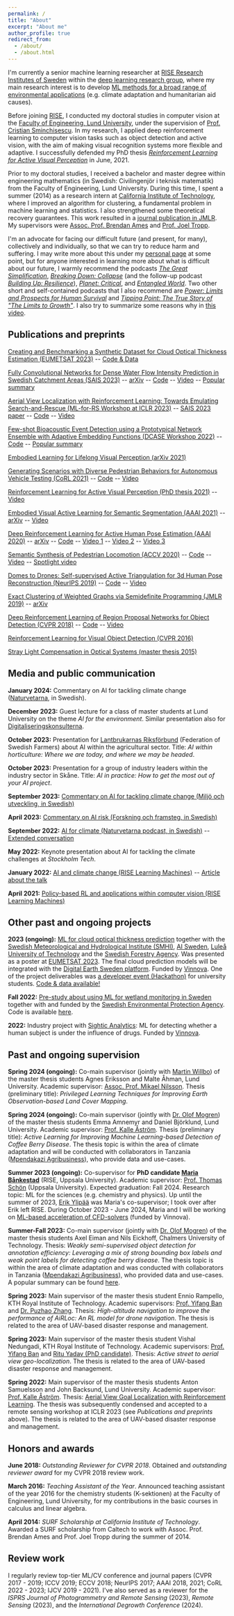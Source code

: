```yaml
---
permalink: /
title: "About"
excerpt: "About me"
author_profile: true
redirect_from: 
  - /about/
  - /about.html
---
```


I'm currently a senior machine learning researcher at [RISE Research Institutes of Sweden](https://www.ri.se/sv/person/aleksis-pirinen) within the [deep learning research group](http://mogren.one/group/), where my main research interest is to develop [ML methods for a broad range of environmental applications](https://aleksispi.github.io/ai-environment/) (e.g. climate adaptation and humanitarian aid causes).

Before joining [RISE](https://www.ri.se/en), I conducted my doctoral studies in computer vision at the [Faculty of Engineering, Lund University](https://www.lth.se/english/), under the supervision of [Prof. Cristian Sminchisescu](https://www.maths.lth.se/sminchisescu/). In my research, I applied deep reinforcement learning to computer vision tasks such as object detection and active vision, with the aim of making visual recognition systems more flexible and adaptive. I successfully defended my PhD thesis [_Reinforcement Learning for Active Visual Perception_](https://lup.lub.lu.se/search/publication/6065e35e-b97b-44b8-97b0-a04fe3862a13) in June, 2021.

Prior to my doctoral studies, I received a bachelor and master degree within engineering mathematics (in Swedish: Civilingenjör i teknisk matematik) from the Faculty of Engineering, Lund University. During this time, I spent a summer (2014) as a research intern at [California Institute of Technology](https://www.caltech.edu/), where I improved an algorithm for clustering, a fundamental problem in machine learning and statistics. I also strengthened some theoretical recovery guarantees. This work resulted in a [journal publication in JMLR](https://www.jmlr.org/papers/v20/16-128.html). My supervisors were [Assoc. Prof. Brendan Ames](https://math.ua.edu/people/brendan-ames/) and [Prof. Joel Tropp](https://tropp.caltech.edu/).

I'm an advocate for facing our difficult future (and present, for many), collectively and individually, so that we can try to reduce harm and suffering. I may write more about this under my [personal page](https://aleksispi.github.io/personal/) at some point, but for anyone interested in learning more about what is difficult about our future, I warmly recommend the podcasts [_The Great Simplification_](https://www.thegreatsimplification.com/), [_Breaking Down: Collapse_](https://collapsepod.buzzsprout.com/) (and the follow-up podcast [_Building Up: Resilience_](https://shows.acast.com/building-up-resilience)), [_Planet: Critical_](https://www.planetcritical.com/podcast), and [_Entangled World_](https://player.fm/series/entangled-world). Two other short and self-contained podcasts that I also recommend are [_Power: Limits and Prospects for Human Survival_](https://power.postcarbon.org/podcast/) and [_Tipping Point: The True Story of "The Limits to Growth"_](https://tippingpointstory.podigee.io/). I also try to summarize some reasons why in [this video](https://youtu.be/QXztQfKLiSc?si=zwTjXQ6Fw1t77f6s&t=1614).

## Publications and preprints
[Creating and Benchmarking a Synthetic Dataset for Cloud Optical Thickness Estimation (EUMETSAT 2023)](https://arxiv.org/abs/2311.14024) -- [Code & Data](https://github.com/aleksispi/ml-cloud-opt-thick)

[Fully Convolutional Networks for Dense Water Flow Intensity Prediction in Swedish Catchment Areas (SAIS 2023)](https://ecp.ep.liu.se/index.php/sais/article/view/714) -- [arXiv](https://arxiv.org/abs/2304.01658) -- [Code](https://github.com/aleksispi/fcn-water-flow) -- [Video](https://youtu.be/dnE0AfiqoZo) -- [Popular summary](https://www.ri.se/en/what-we-do/projects/predicting-water-flow-intensity-with-machine-learning)

[Aerial View Localization with Reinforcement Learning: Towards Emulating Search-and-Rescue (ML-for-RS Workshop at ICLR 2023)](https://arxiv.org/abs/2209.03694) -- [SAIS 2023 paper](https://ecp.ep.liu.se/index.php/sais/article/view/715) -- [Code](https://github.com/aleksispi/airloc) -- [Video](https://youtu.be/n01OCLNKxFc)

[Few-shot Bioacoustic Event Detection using a Prototypical Network Ensemble with Adaptive Embedding Functions (DCASE Workshop 2022)](https://dcase.community/documents/workshop2022/proceedings/DCASE2022Workshop_Martinsson_13.pdf) -- [Code](https://github.com/johnmartinsson/few-shot-learning-bioacoustics) -- [Popular summary](https://www.ri.se/en/few-shot-bioacoustic-event-detection-using-a-prototypical-network-ensemble-with-adaptive-embedding)

[Embodied Learning for Lifelong Visual Perception (arXiv 2021)](https://arxiv.org/abs/2112.14084)

[Generating Scenarios with Diverse Pedestrian Behaviors for Autonomous Vehicle Testing (CoRL 2021)](https://proceedings.mlr.press/v164/priisalu22a.html) -- [Code](https://github.com/MariaPriisalu/spl) -- [Video](https://youtu.be/IMLC6njod3E)

[Reinforcement Learning for Active Visual Perception (PhD thesis 2021)](https://lup.lub.lu.se/search/publication/6065e35e-b97b-44b8-97b0-a04fe3862a13) -- [Video](https://youtu.be/sWZ9eRacpAg)

[Embodied Visual Active Learning for Semantic Segmentation (AAAI 2021)](https://ojs.aaai.org/index.php/AAAI/article/view/16338) -- [arXiv](https://arxiv.org/abs/2012.09503) -- [Video](https://youtu.be/SeXxcScPDfM)

[Deep Reinforcement Learning for Active Human Pose Estimation (AAAI 2020)](https://ojs.aaai.org/index.php/AAAI/article/view/6714) -- [arXiv](https://arxiv.org/abs/2001.02024) -- [Code](https://github.com/aleksispi/pose-drl) -- [Video 1](https://youtu.be/CNsTbX_q4so) -- [Video 2](https://youtu.be/9hB6aZCBMbs) -- [Video 3](https://youtu.be/tIOmNUnemNw)

[Semantic Synthesis of Pedestrian Locomotion (ACCV 2020)](https://openaccess.thecvf.com/content/ACCV2020/html/Priisalu_Semantic_Synthesis_of_Pedestrian_Locomotion_ACCV_2020_paper.html) -- [Code](https://github.com/MariaPriisalu/spl) -- [Video](https://accv2020.github.io/miniconf/poster_246.html) -- [Spotlight video](https://youtu.be/xRdbkPtF7SU)

[Domes to Drones: Self-supervised Active Triangulation for 3d Human Pose Reconstruction (NeurIPS 2019)](https://proceedings.neurips.cc/paper/2019/file/c3e4035af2a1cde9f21e1ae1951ac80b-Paper.pdf) -- [Code](https://github.com/ErikGartner/actor) -- [Video](https://youtu.be/-RQHKJjqbYU)

[Exact Clustering of Weighted Graphs via Semidefinite Programming (JMLR 2019)](https://www.jmlr.org/papers/volume20/16-128/16-128.pdf) -- [arXiv](https://arxiv.org/abs/1603.05296)

[Deep Reinforcement Learning of Region Proposal Networks for Object Detection (CVPR 2018)](https://openaccess.thecvf.com/content_cvpr_2018/CameraReady/1543.pdf) -- [Code](https://github.com/aleksispi/drl-rpn-tf) -- [Video](https://youtu.be/XrszcAD-pnM)

[Reinforcement Learning for Visual Object Detection (CVPR 2016)](https://www.cv-foundation.org/openaccess/content_cvpr_2016/html/Mathe_Reinforcement_Learning_for_CVPR_2016_paper.html)

[Stray Light Compensation in Optical Systems (master thesis 2015)](https://lup.lub.lu.se/student-papers/search/publication/5463896)

## Media and public communication

**January 2024:** Commentary on AI for tackling climate change ([Naturvetarna](https://www.naturvetarna.se/), in Swedish).

**December 2023:** Guest lecture for a class of master students at Lund University on the theme _AI for the environment_. Similar presentation also for [Digitaliseringskonsulterna](https://digitaliseringskonsulterna.se/).

**October 2023:** Presentation for [Lantbrukarnas Riksförbund](https://www.lrf.se/) (Federation of Swedish Farmers) about AI within the agricultural sector. Title: _AI within horticulture: Where we are today, and where we may be headed_.

**October 2023:** Presentation for a group of industry leaders within the industry sector in Skåne. Title: _AI in practice: How to get the most out of your AI project_.

**September 2023:** [Commentary on AI for tackling climate change (Miljö och utveckling, in Swedish)](https://miljo-utveckling.se/ai-potentiell-hjalte-i-klimatkrisen/)

**April 2023:** [Commentary on AI risk (Forskning och framsteg, in Swedish)](https://fof.se/artikel/2023/4/det-som-skrammer-mest-ar-att-ai-lar-sig-social-manipulation/#klarna:0ac96c73-97c6-4c3f-b9e9-92f28ce0d74b)

**September 2022:** [AI for climate (Naturvetarna podcast, in Swedish)](https://www.naturvetarna.se/om-oss/naturvetarpodden/aleksis-pirinen--kan-ai-losa-klimatkrisen/) -- [Extended conversation](https://youtu.be/p1AT31S37b4)

**May 2022:** Keynote presentation about AI for tackling the climate challenges at _Stockholm Tech_.

**January 2022:** [AI and climate change (RISE Learning Machines)](https://youtu.be/QXztQfKLiSc) -- [Article about the talk](https://www.ri.se/en/ai-center/aleksis-pirinen-we-must-dare-to-discuss-pessimistic-scenarios)

**April 2021:** [Policy-based RL and applications within computer vision (RISE Learning Machines)](https://youtu.be/bF_TXCyM0pU)

## Other past and ongoing projects

<!--**Fall 2023 (ongoing):** -->

<!--**Fall 2023 (ongoing):** Involved in two AI-for-environment [EUHubs4Data](https://euhubs4data.eu/) projects, one related to point cloud classification of trees in urban areas, and one related to land-use classification.-->

**2023 (ongoing):** [ML for cloud optical thickness prediction](https://arxiv.org/abs/2311.14024) together with the [Swedish Meteorological and Hydrological Institute (SMHI)](https://www.smhi.se/en/about-smhi/who-we-are/who-we-are-1.83748), [AI Sweden](https://www.ai.se/en), [Luleå University of Technology](https://www.ltu.se/?l=en) and the [Swedish Forestry Agency](https://www.skogsstyrelsen.se/). Was presented as a poster at [EUMETSAT 2023](https://www.eumetsat.int/eumetsat-meteorological-satellite-conference-2023). The final cloud prediction models will be integrated with the [Digital Earth Sweden platform](https://digitalearth.se/). Funded by [Vinnova](https://www.vinnova.se/en/p/swedish-space-data-lab-2.0/). One of the project deliverables was [a developer event (Hackathon)](https://www.ai.se/en/events/walking-thin-clouds-challenge) for university students. [Code & data available!](https://github.com/aleksispi/ml-cloud-opt-thick)
<!--**2023 (ongoing):** Industry project about using [computer vision for real time measurement of slag volume in a pellets plant](https://www.ri.se/en/what-we-do/projects/real-time-measurement-of-slag-volume-in-a-pellets-plant), together with [LKAB](https://lkab.com/en/). Funded by [Vinnova](https://www.vinnova.se/en/).-->

**Fall 2022:** [Pre-study about using ML for wetland monitoring in Sweden](https://www.naturvardsverket.se/om-oss/aktuellt/nyheter-och-pressmeddelanden/ai-teknik-testas-for-att-identifiera-vatmarker/) together with and funded by the [Swedish Environmental Protection Agency](https://www.naturvardsverket.se/en/). Code is available [here](https://github.com/aleksispi/ai-swetlands).

**2022:** Industry project with [Sightic Analytics](https://www.sightic.com/): ML for detecting whether a human subject is under the influence of drugs. Funded by [Vinnova](https://www.vinnova.se/en/).

## Past and ongoing supervision

**Spring 2024 (ongoing):** Co-main supervisor (jointly with [Martin Willbo](https://www.ri.se/sv/person/martin-willbo)) of the master thesis students Agnes Eriksson and Malte Åhman, Lund University. Academic supervisor: [Assoc. Prof. Mikael Nilsson](https://portal.research.lu.se/en/persons/mikael-nilsson-2). Thesis (preliminary title): _Privileged Learning Techniques for Improving Earth Observation-based Land Cover Mapping_.

**Spring 2024 (ongoing):** Co-main supervisor (jointly with [Dr. Olof Mogren](mogren.one)) of the master thesis students Emma Amnemyr and Daniel Björklund, Lund University. Academic supervisor: [Prof. Kalle Åström](https://www.maths.lu.se/staff/kalleastrom/). Thesis (preliminary title): _Active Learning for Improving Machine Learning-based Detection of Coffee Berry Disease_.  The thesis topic is within the area of climate adaptation and will be conducted with collaborators in Tanzania ([Mpendakazi Agribusiness](https://www.mpendakazi.co.tz/)), who provide data and use-cases.

**Summer 2023 (ongoing):** Co-supervisor for **PhD candidate [Maria Bånkestad](https://scholar.google.com/citations?user=4tKNCSkAAAAJ&hl=en)** (RISE, Uppsala University). Academic supervisor: [Prof. Thomas Schön](https://www.katalog.uu.se/profile/?id=N13-1742) (Uppsala University). Expected graduation: Fall 2024. Research topic: ML for the sciences (e.g. chemistry and physics). Up until the summer of 2023, [Erik Ylipää](https://github.com/eryl) was Maria's co-supervisor; I took over after Erik left RISE. During October 2023 - June 2024, Maria and I will be working on 
[ML-based acceleration of CFD-solvers](https://www.vinnova.se/en/p/towards-efficient-computational-fluid-dynamics-simulations-with-physics-informed-machine-learning/) (funded by Vinnova).

<!--**Aug-Sep 2023:** Main supervisor of the research intern [Dr. Martin Trimmel](https://scholar.google.com/citations?user=qLHPersAAAAJ&hl=en). The internship was related to compute-efficient machine learning for Earth observation.-->

**Summer-Fall 2023:** Co-main supervisor (jointly with [Dr. Olof Mogren](mogren.one)) of the master thesis students Axel Eiman and Nils Eickhoff, Chalmers University of Technology. Thesis: _Weakly semi-supervised object detection for annotation efficiency: Leveraging a mix of strong bounding box labels and weak point labels for detecting coffee berry disease_. The thesis topic is within the area of climate adaptation and was conducted with collaborators in Tanzania ([Mpendakazi Agribusiness](https://www.mpendakazi.co.tz/)), who provided data and use-cases. A popular summary can be found [here](https://www.ri.se/en/what-we-do/projects/how-machine-learning-can-help-coffee-farmers-fight-disease).

**Spring 2023:** Main supervisor of the master thesis student Ennio Rampello, KTH Royal Institute of Technology. Academic supervisors: [Prof. Yifang Ban](https://www.kth.se/profile/yifang) and [Dr. Puzhao Zhang](https://www.kth.se/profile/puzhao). Thesis: _High-altitude navigation to improve the performance of AiRLoc: An RL model for drone navigation_. The thesis is related to the area of UAV-based disaster response and management.

**Spring 2023:** Main supervisor of the master thesis student Vishal Nedungadi, KTH Royal Institute of Technology. Academic supervisors: [Prof. Yifang Ban](https://www.kth.se/profile/yifang)  and [Ritu Yadav (PhD candidate)](https://www.kth.se/profile/rituy). Thesis: _Active street to aerial view
geo-localization_. The thesis is related to the area of UAV-based disaster response and management.

**Spring 2022:** Main supervisor of the master thesis students Anton Samuelsson and John Backsund, Lund University. Academic supervisor: [Prof. Kalle Åström](https://www.maths.lu.se/staff/kalleastrom/). Thesis: [Aerial View Goal Localization with Reinforcement Learning](https://lup.lub.lu.se/luur/download?func=downloadFile&recordOId=9088977&fileOId=9089013). The thesis was subsequently condensed and accepted to a remote sensing workshop at ICLR 2023 (see _Publications and preprints_ above). The thesis is related to the area of UAV-based disaster response and management.

## Honors and awards

**June 2018:** _Outstanding Reviewer for CVPR 2018_. Obtained and _outstanding reviewer award_ for my CVPR 2018 review work.

**March 2016:** _Teaching Assistant of the Year_. Announced teaching assistant of the year 2016 for the chemistry students (K-sektionen) at the Faculty of Engineering, Lund University, for my contributions in the basic courses in calculus and linear algebra.

**April 2014:** _SURF Scholarship at California Institute of Technology_. Awarded a SURF scholarship from Caltech to work with Assoc. Prof. Brendan Ames and Prof. Joel Tropp during the summer of 2014.

## Review work
I regularly review top-tier ML/CV conference and journal papers (CVPR 2017 - 2019; ICCV 2019; ECCV 2018; NeurIPS 2017; AAAI 2018, 2021; CoRL 2022 - 2023; IJCV 2019 - 2021). I've also served as a reviewer for the _ISPRS Journal of Photogrammetry and Remote Sensing_ (2023), _Remote Sensing_ (2023), and the _International Degrowth Conference_ (2024).
